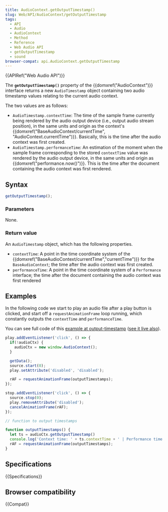 ```yaml
---
title: AudioContext.getOutputTimestamp()
slug: Web/API/AudioContext/getOutputTimestamp
tags:
  - API
  - Audio
  - AudioContext
  - Method
  - Reference
  - Web Audio API
  - getOutputTimestamp
  - sound
browser-compat: api.AudioContext.getOutputTimestamp
---
```

{{APIRef("Web Audio API")}}

The
**`getOutputTimestamp()`** property of the
{{domxref("AudioContext")}} interface returns a new `AudioTimestamp` object
containing two audio timestamp values relating to the current audio context.

The two values are as follows:

- `AudioTimestamp.contextTime`: The time of the sample frame currently
  being rendered by the audio output device (i.e., output audio stream position), in the
  same units and origin as the context's {{domxref("BaseAudioContext/currentTime", "AudioContext.currentTime")}}.
  Basically, this is the time after the audio context was first created.
- `AudioTimestamp.performanceTime`: An estimation of the moment when the
  sample frame corresponding to the stored `contextTime` value was rendered
  by the audio output device, in the same units and origin as
  {{domxref("performance.now()")}}. This is the time after the document containing the
  audio context was first rendered.

## Syntax

```js
getOutputTimestamp();
```

### Parameters

None.

### Return value

An `AudioTimestamp` object, which has the following properties.

- `contextTime`: A point in the time coordinate system of the
  {{domxref("BaseAudioContext/currentTime","currentTime")}} for the
  `BaseAudioContext`; the time after the audio context was first created.
- `performanceTime`: A point in the time coordinate system of a
  `Performance` interface; the time after the document containing the audio
  context was first rendered

## Examples

In the following code we start to play an audio file after a play button is clicked,
and start off a `requestAnimationFrame` loop running, which constantly
outputs the `contextTime` and `performanceTime`.

You can see full code of this [example
at output-timestamp](https://github.com/mdn/webaudio-examples/blob/master/output-timestamp/index.html) ([see it live
also](https://mdn.github.io/webaudio-examples/output-timestamp/)).

```js
play.addEventListener('click', () => {
  if(!audioCtx) {
    audioCtx = new window.AudioContext();
  }

  getData();
  source.start(0);
  play.setAttribute('disabled', 'disabled');

  rAF = requestAnimationFrame(outputTimestamps);
});

stop.addEventListener('click', () => {
  source.stop(0);
  play.removeAttribute('disabled');
  cancelAnimationFrame(rAF);
});

// function to output timestamps

function outputTimestamps() {
  let ts = audioCtx.getOutputTimestamp()
  console.log('Context time: ' + ts.contextTime + ' | Performance time: ' + ts.performanceTime);
  rAF = requestAnimationFrame(outputTimestamps);
}
```

## Specifications

{{Specifications}}

## Browser compatibility

{{Compat}}
